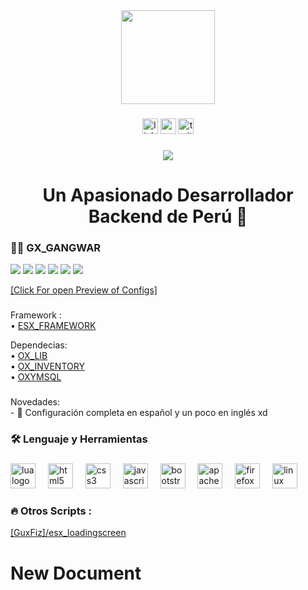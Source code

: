 <div align="center">
  <img height="150" src="https://camo.githubusercontent.com/62da68eb62b1e5f175f7d1f0191dd89a653d7908feb22d37d4a0ab07365d6791/68747470733a2f2f6d656469612e67697068792e636f6d2f6d656469612f4d3967624264396e6244724f5475314d71782f67697068792e676966"  />
</div>

###

<div align="center">
  <img src="https://img.shields.io/static/v1?message=LinkedIn&logo=linkedin&label=&color=0077B5&logoColor=white&labelColor=&style=for-the-badge" height="25" alt="linkedin logo"  />
  <img src="https://img.shields.io/static/v1?message=Youtube&logo=youtube&label=&color=FF0000&logoColor=white&labelColor=&style=for-the-badge" height="25" alt="youtube logo"  />
  <img src="https://img.shields.io/static/v1?message=Twitter&logo=twitter&label=&color=1DA1F2&logoColor=white&labelColor=&style=for-the-badge" height="25" alt="twitter logo"  />
  
</div>

###



<div align="center">
  <img src="https://visitor-badge.laobi.icu/badge?page_id=Nestor36.Nestor36&"  />
</div>

###

<h1 align="center">Un Apasionado Desarrollador Backend de Perú 👋</h1>

###

<h3 align="left">👩‍💻  GX_GANGWAR</h3>
<img src="https://i.imgur.com/S2t5mMZ.png" />
<img src="https://i.imgur.com/PLoyTzd.png" />
<img src="https://i.imgur.com/UIl7STg.png" />
<img src="https://i.imgur.com/abNR5qz.png" />
<img src="https://i.imgur.com/R6QT2jt.png" />
<img src="https://i.imgur.com/wDjZCih.png" />

<a href="https://i.imgur.com/YYAxeef.png">[Click For open Preview of Configs]</a>

###

Framework :<br>• <a href="https://github.com/esx-framework">ESX_FRAMEWORK </a> <br>

<p align="left">Dependecias: <br>• <a href="https://github.com/overextended/ox_lib">OX_LIB</a> <br> • <a href="https://github.com/overextended/ox_inventory">OX_INVENTORY</a> <br> • <a href="https://github.com/overextended/oxmysql">OXYMSQL</a>  </p>


###

<p align="left">Novedades: <br>- 🔭 Configuración completa en español y un poco en inglés xd</p>

###

<h3 align="left">🛠 Lenguaje y Herramientas</h3>

###

<div align="left">
  <img src="https://cdn.jsdelivr.net/gh/devicons/devicon/icons/lua/lua-original.svg" height="40" alt="lua logo"  />
  <img width="12" />
  <img src="https://cdn.jsdelivr.net/gh/devicons/devicon/icons/html5/html5-original.svg" height="40" alt="html5 logo"  />
  <img width="12" />
  <img src="https://cdn.jsdelivr.net/gh/devicons/devicon/icons/css3/css3-original.svg" height="40" alt="css3 logo"  />
  <img width="12" />
  <img src="https://cdn.jsdelivr.net/gh/devicons/devicon/icons/javascript/javascript-original.svg" height="40" alt="javascript logo"  />
  <img width="12" />
  <img src="https://cdn.jsdelivr.net/gh/devicons/devicon/icons/bootstrap/bootstrap-original.svg" height="40" alt="bootstrap logo"  />
  <img width="12" />
  <img src="https://cdn.jsdelivr.net/gh/devicons/devicon/icons/apache/apache-original.svg" height="40" alt="apache logo"  />
  <img width="12" />
  <img src="https://cdn.jsdelivr.net/gh/devicons/devicon/icons/firefox/firefox-original.svg" height="40" alt="firefox logo"  />
  <img width="12" />
  <img src="https://cdn.jsdelivr.net/gh/devicons/devicon/icons/linux/linux-original.svg" height="40" alt="linux logo"  />
</div>

###

<h3 align="left">🔥   Otros Scripts :</h3>
<a href="https://github.com/Nestor36/esx_loadingscreen" target="_blank">[GuxFiz]/esx_loadingscreen</a>

###
# New Document

